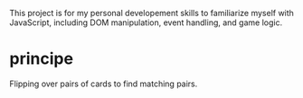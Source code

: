 This project is for my personal developement skills to familiarize myself with  JavaScript, including DOM manipulation, event handling, and game logic.

# principe

Flipping over pairs of cards to find matching pairs.